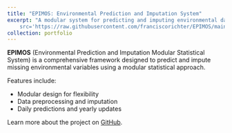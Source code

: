 ```yaml
---
title: "EPIMOS: Environmental Prediction and Imputation System"
excerpt: "A modular system for predicting and imputing environmental data<br /><img
    src='https://raw.githubusercontent.com/franciscorichter/EPIMOS/main/logo.png' style='width: 500px; height: 500px;border-radius: 50%;'>"
collection: portfolio
---
```


**EPIMOS** (Environmental Prediction and Imputation Modular Statistical System) is a comprehensive framework designed to
predict and impute missing environmental variables using a modular statistical approach.

Features include:
- Modular design for flexibility
- Data preprocessing and imputation
- Daily predictions and yearly updates

Learn more about the project on [GitHub](https://github.com/franciscorichter/EPIMOS).